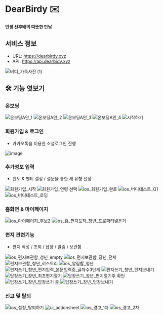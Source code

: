 # DearBirdy ✉️
**인생 선후배의 따뜻한 만남**

## 서비스 정보
- URL: https://dearbirdy.xyz
- API: https://api.dearbidy.xyz

![버디_가족사진 (1)](https://github.com/user-attachments/assets/479402f7-7210-4ca9-af79-e5d3aaed0358)

## 🛠 기능 엿보기


 ### 온보딩
![온보딩A안_1](https://github.com/user-attachments/assets/c7382850-35fb-435f-ac39-e558cfa91396)
![온보딩A안_2](https://github.com/user-attachments/assets/fdc6fac4-47c6-4acd-b0f9-0655a649b00c)
![온보딩A안_3](https://github.com/user-attachments/assets/5157f00d-63dd-4bfc-86f7-7c2001f6746a)
![온보딩A안_4](https://github.com/user-attachments/assets/918fa9db-406e-4356-9abe-e496e82116bb)
![시작하기](https://github.com/user-attachments/assets/c24214bb-eaf4-4694-a884-e446d434477b)

### 회원가입 & 로그인
- 카카오톡을 이용한 소셜로그인 진행

![image](https://github.com/user-attachments/assets/aeceb4b1-6e16-4c1e-8028-a542e766eb85)
### 추가정보 입력 
- 멘토 & 멘티 설정 / 설문을 통한 새 유형 선정

![회원가입_시작](https://github.com/user-attachments/assets/3751d6be-0949-41d3-ab09-e138c7925a73)
![회원가입_연령 선택](https://github.com/user-attachments/assets/1597b49b-77e7-4747-a1c3-9d476ecc88bb)
![ios_회원가입_완료](https://github.com/user-attachments/assets/8fc875be-0994-4076-bdfc-0854bb7999f5)
![ios_버디테스트_Q1](https://github.com/user-attachments/assets/a6798ede-3192-43ba-9b20-1859ea49c6f6)
![ios_버디테스트_로딩](https://github.com/user-attachments/assets/e5fee0ac-694b-420a-a4d3-5bd88f7cbd37)

### 홈화면 & 마이페이지

![ios_마이페이지_후보2](https://github.com/user-attachments/assets/3a31bba8-9614-4b36-8c94-33a5cbdfbab9)
![ios_홈_편지도착_청년_프로퍼티넣은거](https://github.com/user-attachments/assets/ece61e5c-02b8-48cf-b84a-69c1c31ce521)

### 편지 관련기능
- 편지 작성 / 조회 / 답장 / 알림 / 보관함

![ios_편지보관함_청년_empty](https://github.com/user-attachments/assets/6472dfdf-4f84-44cf-9ff3-160590a02e08)
![ios_편지보관함_장년_전체](https://github.com/user-attachments/assets/9546b251-24f8-48b3-8555-af96da1d6381)
![편지보관함_청년_히스토리](https://github.com/user-attachments/assets/b3bead0d-52e5-447a-baea-fa83f0143df4)
![ios_알림함_청년](https://github.com/user-attachments/assets/1bae7dd0-4f66-48a7-a2c7-7791721a588c)
![편지쓰기_청년_편지입력_본문입력중_글자수3단계](https://github.com/user-attachments/assets/fb71a1ba-55e4-4800-b29d-ed032219c98d)
![편지쓰기_청년_편지보내기](https://github.com/user-attachments/assets/93fe6217-fae4-4305-a210-eb398b8b7bd8)
![답장쓰기_장년_최초편지열기](https://github.com/user-attachments/assets/7a21f020-209a-4a5a-89f3-275c91488cff)
![답장쓰기_장년_편지열기후 확인](https://github.com/user-attachments/assets/c93dfa5f-c0b4-4569-8570-a4c89fd183e6)
![답장쓰기_장년_답장쓰기 중](https://github.com/user-attachments/assets/010ad66d-6897-4f12-87f9-d1a6ebafc0d2)
![답장쓰기_장년_답장보내기](https://github.com/user-attachments/assets/adce115a-a02e-48ca-ad90-8f322ec030db)


### 신고 및 탈퇴

![ios_설정_탈퇴하기](https://github.com/user-attachments/assets/80fa64d9-7d8c-4e4f-92a2-584e64ab08fa)
![ui_actionsheet](https://github.com/user-attachments/assets/53317ba3-5aef-4566-91e1-a25ae1bd2946)
![ios_경고_1차](https://github.com/user-attachments/assets/b2f57eda-51c8-4289-8d7e-9d88f836775e)
![ios_경고_2차](https://github.com/user-attachments/assets/195dc2b1-eada-41ab-a8b7-09327b497538)
